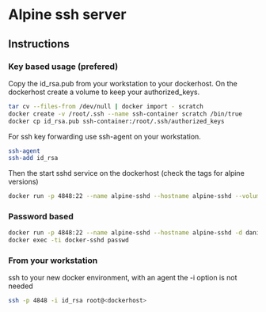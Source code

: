 # Alpine ssh server

## Instructions

### Key based usage (prefered)

Copy the id_rsa.pub from your workstation to your dockerhost.
On the dockerhost create a volume to keep your authorized_keys.
```bash
tar cv --files-from /dev/null | docker import - scratch
docker create -v /root/.ssh --name ssh-container scratch /bin/true
docker cp id_rsa.pub ssh-container:/root/.ssh/authorized_keys
```

For ssh key forwarding use ssh-agent on your workstation.
```bash
ssh-agent
ssh-add id_rsa
```

Then the start sshd service on the dockerhost (check the tags for alpine versions)
```bash
docker run -p 4848:22 --name alpine-sshd --hostname alpine-sshd --volumes-from ssh-container  -d danielguerra/alpine-sshd
```

### Password based

```bash
docker run -p 4848:22 --name alpine-sshd --hostname alpine-sshd -d danielguerra/alpine-sshd
docker exec -ti docker-sshd passwd
```

### From your workstation

ssh to your new docker environment, with an agent the -i option is not needed
```bash
ssh -p 4848 -i id_rsa root@<dockerhost>
```
